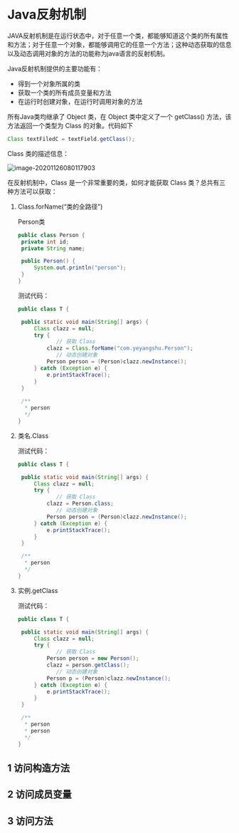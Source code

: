 # Java反射机制

JAVA反射机制是在运行状态中，对于任意一个类，都能够知道这个类的所有属性和方法；对于任意一个对象，都能够调用它的任意一个方法；这种动态获取的信息以及动态调用对象的方法的功能称为java语言的反射机制。

Java反射机制提供的主要功能有：

- 得到一个对象所属的类
- 获取一个类的所有成员变量和方法
- 在运行时创建对象，在运行时调用对象的方法

所有Java类均继承了 Object 类，在 Object 类中定义了一个 getClass() 方法，该方法返回一个类型为 Class 的对象。代码如下

```java
Class textFiledC = textField.getClass();
```

Class 类的描述信息：

![image-20201126080117903](https://yeyangshu-picgo.oss-cn-shanghai.aliyuncs.com/img/image-20201126080117903.png)



在反射机制中，Class 是一个非常重要的类，如何才能获取 Class 类？总共有三种方法可以获取：

1. Class.forName(“类的全路径”)

   Person类

   ```java
   public class Person {
   	private int id;
   	private String name;
   
   	public Person() {
   		System.out.println("person");
   	}
   }
   ```

   测试代码：

   ```java
   public class T {
   
   	public static void main(String[] args) {
   		Class clazz = null;
   		try {
               // 获取 Class
   			clazz = Class.forName("com.yeyangshu.Person");
               // 动态创建对象
   			Person person = (Person)clazz.newInstance();
   		} catch (Exception e) {
   			e.printStackTrace();
   		}
   	}
   	
   	/**
   	 * person
   	 */
   }
   ```

2. 类名.Class

   测试代码：

   ```java
   public class T {
   
   	public static void main(String[] args) {
   		Class clazz = null;
   		try {
               // 获取 Class
   			clazz = Person.class;
               // 动态创建对象
   			Person person = (Person)clazz.newInstance();
   		} catch (Exception e) {
   			e.printStackTrace();
   		}
   	}
   
   	/**
   	 * person
   	 */
   }
   ```

3. 实例.getClass

   测试代码：

   ```java
   public class T {
   
   	public static void main(String[] args) {
   		Class clazz = null;
   		try {
               // 获取 Class
   			Person person = new Person();
   			clazz = person.getClass();
               // 动态创建对象
   			Person p = (Person)clazz.newInstance();
   		} catch (Exception e) {
   			e.printStackTrace();
   		}
   	}
   
   	/**
   	 * person
   	 * person
   	 */
   }
   ```

   

## 1 访问构造方法

## 2 访问成员变量

## 3 访问方法

